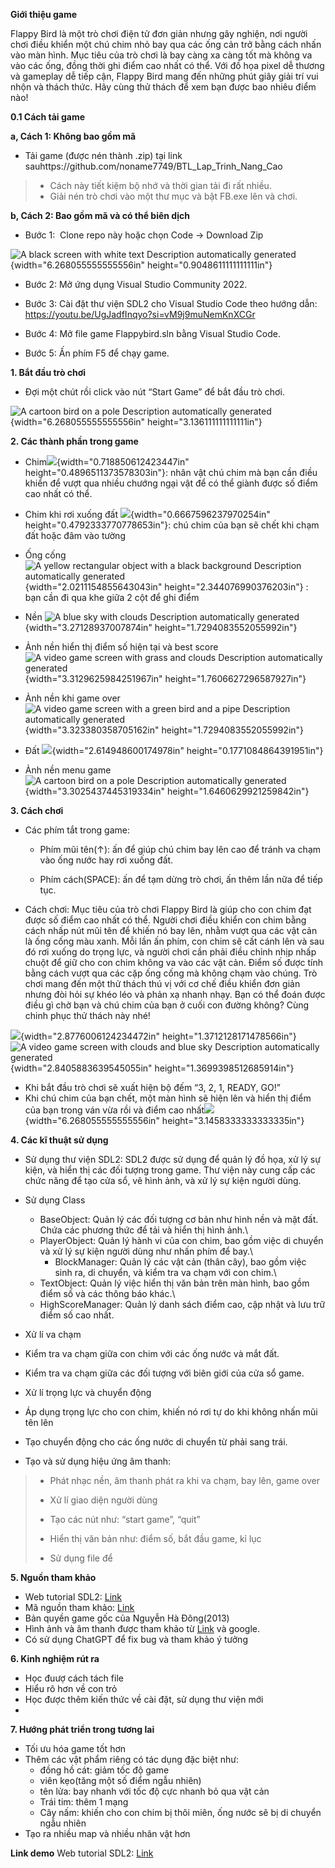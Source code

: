 **Giới thiệu game**

Flappy Bird là một trò chơi điện tử đơn giản nhưng gây nghiện, nơi người
chơi điều khiển một chú chim nhỏ bay qua các ống cản trở bằng cách nhấn
vào màn hình. Mục tiêu của trò chơi là bay càng xa càng tốt mà không va
vào các ống, đồng thời ghi điểm cao nhất có thể. Với đồ họa pixel dễ
thương và gameplay dễ tiếp cận, Flappy Bird mang đến những phút giây
giải trí vui nhộn và thách thức. Hãy cùng thử thách để xem bạn được bao
nhiêu điểm nào!

**0.1 Cách tải game**

**a, Cách 1: Không bao gồm mã**

- Tải game (được nén thành .zip) tại link
sauhttps://github.com/noname7749/BTL\_Lap\_Trinh\_Nang\_Cao

>-  Cách này tiết kiệm bộ nhớ và thời gian tải đi rất nhiều.
>-  Giải nén trò chơi vào một thư mục và bật FB.exe lên và chơi.

**b, Cách 2: Bao gồm mã và có thể biên dịch**

- Bước 1:  Clone repo này hoặc chọn Code -&gt; Download Zip 

![A black screen with white text Description automatically
generated](media/image1.png){width="6.268055555555556in"
height="0.9048611111111111in"}

- Bước 2: Mở ứng dụng Visual Studio Community 2022.

- Bước 3: Cài đặt thư viện SDL2 cho Visual Studio Code theo hướng dẫn:
<https://youtu.be/UgJadfInqyo?si=vM9j9muNemKnXCGr>

- Bước 4: Mở file game Flappybird.sln bằng Visual Studio Code.

- Bước 5: Ấn phím F5 để chạy game.

**1. Bắt đầu trò chơi**

- Đợi một chút rồi click vào nút “Start Game” để bắt đầu trò chơi.

![A cartoon bird on a pole Description automatically
generated](media/image2.png){width="6.268055555555556in"
height="3.136111111111111in"}

**2. Các thành phần trong game**

- Chim![](media/image3.png){width="0.718850612423447in"
height="0.4896511373578303in"}: nhân vật chú chim mà bạn cần điều khiển
để vượt qua nhiều chướng ngại vật để có thể giành được số điểm cao nhất
có thể.

- Chim khi rơi xuống đất
![](media/image4.png){width="0.6667596237970254in"
height="0.4792333770778653in"}: chú chim của bạn sẽ chết khi chạm đất
hoặc đâm vào tường

- Ống cống ![A yellow rectangular object with a black background
Description automatically
generated](media/image5.png){width="2.0211154855643043in"
height="2.344076990376203in"} : bạn cần đi qua khe giữa 2 cột để ghi
điểm

- Nền ![A blue sky with clouds Description automatically
generated](media/image6.png){width="3.27128937007874in"
height="1.7294083552055992in"}

- Ảnh nền hiển thị điểm số hiện tại và best score ![A video game screen
with grass and clouds Description automatically
generated](media/image7.png){width="3.3129625984251967in"
height="1.7606627296587927in"}

- Ảnh nền khi game over ![A video game screen with a green bird and a pipe
Description automatically
generated](media/image8.png){width="3.323380358705162in"
height="1.7294083552055992in"}

- Đất ![](media/image9.png){width="2.614948600174978in"
height="0.1771084864391951in"}

- Ảnh nền menu game![A cartoon bird on a pole Description automatically
generated](media/image10.png){width="3.3025437445319334in"
height="1.6460629921259842in"}

**3. Cách chơi**

- Các phím tắt trong game:

  - Phím mũi tên(↑): ấn để giúp chú chim bay lên cao để tránh va chạm vào
ống nước hay rơi xuống đất.

  - Phím cách(SPACE): ấn để tạm dừng trò chơi, ấn thêm lần nữa để tiếp tục.

- Cách chơi: Mục tiêu của trò chơi Flappy Bird là giúp cho con chim đạt
được số điểm cao nhất có thể. Người chơi điều khiển con chim bằng cách
nhấp nút mũi tên để khiến nó bay lên, nhằm vượt qua các vật cản là ống
cống màu xanh. Mỗi lần ấn phím, con chim sẽ cất cánh lên và sau đó rơi
xuống do trọng lực, và người chơi cần phải điều chỉnh nhịp nhấp chuột để
giữ cho con chim không va vào các vật cản. Điểm số được tính bằng cách
vượt qua các cặp ống cống mà không chạm vào chúng. Trò chơi mang đến một
thử thách thú vị với cơ chế điều khiển đơn giản nhưng đòi hỏi sự khéo
léo và phản xạ nhanh nhạy. Bạn có thể đoán được điều gì chờ bạn và chú
chim của bạn ở cuối con đường không? Cùng chinh phục thử thách này nhé!

![](media/image11.png){width="2.8776006124234472in"
height="1.3712128171478566in"}![A video game screen with clouds and blue
sky Description automatically
generated](media/image12.png){width="2.8405883639545055in"
height="1.3699398512685914in"}

- Khi bắt đầu trò chơi sẽ xuất hiện bộ đếm “3, 2, 1, READY, GO!”
- Khi chú chim của bạn chết, một màn hình sẽ hiện lên và hiển thị điểm của
bạn trong ván vừa rồi và điểm cao
nhất![](media/image13.png){width="6.268055555555556in"
height="3.1458333333333335in"}

**4. Các kĩ thuật sử dụng**

- Sử dụng thư viện SDL2: SDL2 được sử dụng để quản lý đồ họa, xử lý sự
kiện, và hiển thị các đối tượng trong game. Thư viện này cung cấp các
chức năng để tạo cửa sổ, vẽ hình ảnh, và xử lý sự kiện người dùng.

- Sử dụng Class

  - BaseObject: Quản lý các đối tượng cơ bản như hình nền và mặt đất. Chứa
 các phương thức để tải và hiển thị hình ảnh.\
  - PlayerObject: Quản lý hành vi của con chim, bao gồm việc di chuyển và
 xử lý sự kiện người dùng như nhấn phím để bay.\
    - BlockManager: Quản lý các vật cản (thân cây), bao gồm việc sinh ra, di
    chuyển, và kiểm tra va chạm với con chim.\
  - TextObject: Quản lý việc hiển thị văn bản trên màn hình, bao gồm điểm
  số và các thông báo khác.\
  -  HighScoreManager: Quản lý danh sách điểm cao, cập nhật và lưu trữ điểm số cao nhất.

- Xử lí va chạm

-  Kiểm tra va chạm giữa con chim với các ống nước và mắt đất.

-  Kiểm tra va chạm giữa các đối tượng với biên giới của cửa sổ game.
>
 - Xử lí trọng lực và chuyển động
>
 - Áp dụng trọng lực cho con chim, khiến nó rơi tự do khi không nhấn mũi tên lên
>
-  Tạo chuyển động cho các ống nước di chuyển từ phải sang trái.
>
- Tạo và sử dụng hiệu ứng âm thanh:
>
> - Phát nhạc nền, âm thanh phát ra khi va chạm, bay lên, game over
>
> - Xử lí giao diện người dùng
>
> - Tạo các nút như: “start game”, “quit”
>
>- Hiển thị văn bản như: điểm số, bắt đầu game, kỉ lục
>- Sử dụng file để 

**5. Nguồn tham khảo**
- Web tutorial SDL2: [Link](https://phattrienphanmem123az.com/lap-trinh-game-c-p2)
- Mã nguồn tham khảo: [Link](https://drive.google.com/file/d/1ru5ppPdtNbaqDJVK5a4j0NCl_hL__KsM/view)
- Bản quyền game gốc của Nguyễn Hà Đông(2013)
- Hình ảnh và âm thanh được tham khảo từ [Link](https://drive.google.com/file/d/1ru5ppPdtNbaqDJVK5a4j0NCl_hL__KsM/view) và google.
- Có sử dụng ChatGPT để fix bug và tham khảo ý tưởng

**6. Kinh nghiệm rút ra**
- Học đuượ cách tách file 
- Hiểu rõ hơn về con trỏ 
- Học được thêm kiến thức về cài đặt, sử dụng thư viện mới
- 


**7. Hướng phát triển trong tương lai**
- Tối ưu hóa game tốt hơn 
- Thêm các vật phẩm riêng có tác dụng đặc biệt như: 
  - đồng hồ cát: giảm tốc độ game
  - viên kẹo(tăng một số điểm ngẫu nhiên) 
  - tên lửa: bay nhanh với tốc độ cực nhanh bỏ qua vật cản
  - Trái tim: thêm 1 mạng
  - Cây nấm: khiến cho con chim bị thôi miên, ống nước sẽ bị di chuyển ngẫu nhiên 
- Tạo ra nhiều map và nhiều nhân vật hơn



**Link demo**  Web tutorial SDL2: [Link](https://drive.google.com/file/d/1mfOA8P-xU473T7LtfnjXV535vakPU6ps/view?usp=sharing)

